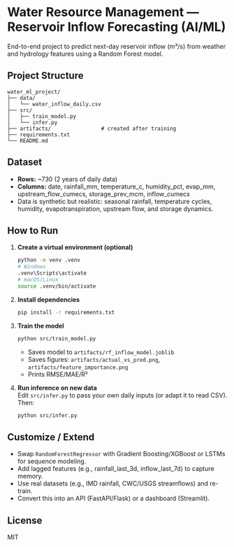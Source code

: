 
# Water Resource Management — Reservoir Inflow Forecasting (AI/ML)

End-to-end project to predict next-day reservoir inflow (m³/s) from weather and hydrology features using a Random Forest model.

## Project Structure
```
water_ml_project/
├── data/
│   └── water_inflow_daily.csv
├── src/
│   ├── train_model.py
│   └── infer.py
├── artifacts/                # created after training
├── requirements.txt
└── README.md
```

## Dataset
- **Rows:** ~730 (2 years of daily data)
- **Columns:** date, rainfall_mm, temperature_c, humidity_pct, evap_mm, upstream_flow_cumecs, storage_prev_mcm, inflow_cumecs
- Data is synthetic but realistic: seasonal rainfall, temperature cycles, humidity, evapotranspiration, upstream flow, and storage dynamics.

## How to Run
1. **Create a virtual environment (optional)**  
   ```bash
   python -m venv .venv
   # Windows
   .venv\Scripts\activate
   # macOS/Linux
   source .venv/bin/activate
   ```

2. **Install dependencies**  
   ```bash
   pip install -r requirements.txt
   ```

3. **Train the model**  
   ```bash
   python src/train_model.py
   ```
   - Saves model to `artifacts/rf_inflow_model.joblib`
   - Saves figures: `artifacts/actual_vs_pred.png`, `artifacts/feature_importance.png`
   - Prints RMSE/MAE/R²

4. **Run inference on new data**  
   Edit `src/infer.py` to pass your own daily inputs (or adapt it to read CSV). Then:
   ```bash
   python src/infer.py
   ```

## Customize / Extend
- Swap `RandomForestRegressor` with Gradient Boosting/XGBoost or LSTMs for sequence modeling.
- Add lagged features (e.g., rainfall_last_3d, inflow_last_7d) to capture memory.
- Use real datasets (e.g., IMD rainfall, CWC/USGS streamflows) and re-train.
- Convert this into an API (FastAPI/Flask) or a dashboard (Streamlit).

## License
MIT
